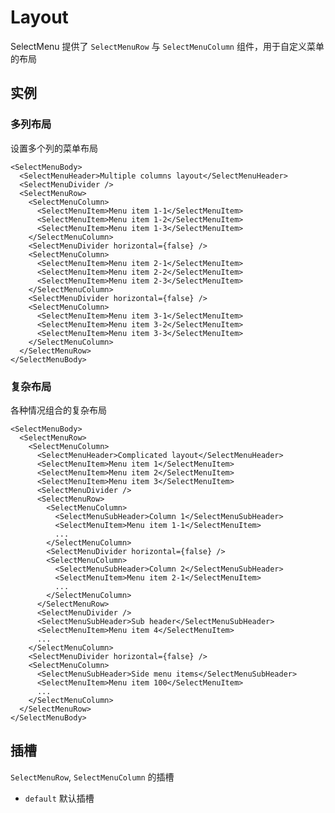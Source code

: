 # Layout

SelectMenu 提供了 `SelectMenuRow` 与 `SelectMenuColumn` 组件，用于自定义菜单的布局

## 实例

<script setup>
import {
  MenuLayoutMultipleColumn,
  MenuLayoutComplicated
} from '@/script/select-menu/layout'
</script>

### 多列布局

设置多个列的菜单布局

<MenuLayoutMultipleColumn />

```vue-html
<SelectMenuBody>
  <SelectMenuHeader>Multiple columns layout</SelectMenuHeader>
  <SelectMenuDivider />
  <SelectMenuRow>
    <SelectMenuColumn>
      <SelectMenuItem>Menu item 1-1</SelectMenuItem>
      <SelectMenuItem>Menu item 1-2</SelectMenuItem>
      <SelectMenuItem>Menu item 1-3</SelectMenuItem>
    </SelectMenuColumn>
    <SelectMenuDivider horizontal={false} />
    <SelectMenuColumn>
      <SelectMenuItem>Menu item 2-1</SelectMenuItem>
      <SelectMenuItem>Menu item 2-2</SelectMenuItem>
      <SelectMenuItem>Menu item 2-3</SelectMenuItem>
    </SelectMenuColumn>
    <SelectMenuDivider horizontal={false} />
    <SelectMenuColumn>
      <SelectMenuItem>Menu item 3-1</SelectMenuItem>
      <SelectMenuItem>Menu item 3-2</SelectMenuItem>
      <SelectMenuItem>Menu item 3-3</SelectMenuItem>
    </SelectMenuColumn>
  </SelectMenuRow>
</SelectMenuBody>
```

### 复杂布局

各种情况组合的复杂布局

<MenuLayoutComplicated />

```vue-html
<SelectMenuBody>
  <SelectMenuRow>
    <SelectMenuColumn>
      <SelectMenuHeader>Complicated layout</SelectMenuHeader>
      <SelectMenuItem>Menu item 1</SelectMenuItem>
      <SelectMenuItem>Menu item 2</SelectMenuItem>
      <SelectMenuItem>Menu item 3</SelectMenuItem>
      <SelectMenuDivider />
      <SelectMenuRow>
        <SelectMenuColumn>
          <SelectMenuSubHeader>Column 1</SelectMenuSubHeader>
          <SelectMenuItem>Menu item 1-1</SelectMenuItem>
          ...
        </SelectMenuColumn>
        <SelectMenuDivider horizontal={false} />
        <SelectMenuColumn>
          <SelectMenuSubHeader>Column 2</SelectMenuSubHeader>
          <SelectMenuItem>Menu item 2-1</SelectMenuItem>
          ...
        </SelectMenuColumn>
      </SelectMenuRow>
      <SelectMenuDivider />
      <SelectMenuSubHeader>Sub header</SelectMenuSubHeader>
      <SelectMenuItem>Menu item 4</SelectMenuItem>
      ...
    </SelectMenuColumn>
    <SelectMenuDivider horizontal={false} />
    <SelectMenuColumn>
      <SelectMenuSubHeader>Side menu items</SelectMenuSubHeader>
      <SelectMenuItem>Menu item 100</SelectMenuItem>
      ...
    </SelectMenuColumn>
  </SelectMenuRow>
</SelectMenuBody>
```

## 插槽

`SelectMenuRow`, `SelectMenuColumn` 的插槽

- `default` 默认插槽
